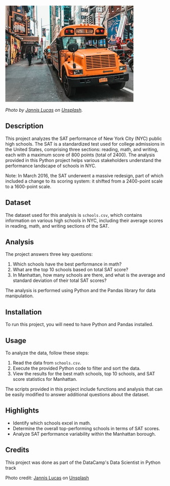 ![New York City schoolbus](schoolbus.jpg)

*Photo by [Jannis Lucas](https://unsplash.com/@jannis_lucas) on [Unsplash](https://unsplash.com).*


## Description
This project analyzes the SAT performance of New York City (NYC) public high schools. The SAT is a standardized test used for college admissions in the United States, comprising three sections: reading, math, and writing, each with a maximum score of 800 points (total of 2400). The analysis provided in this Python project helps various stakeholders understand the performance landscape of schools in NYC.

Note: In March 2016, the SAT underwent a massive redesign, part of which included a change to its scoring system: it shifted from a 2400-point scale to a 1600-point scale.

## Dataset
The dataset used for this analysis is `schools.csv`, which contains information on various high schools in NYC, including their average scores in reading, math, and writing sections of the SAT.

## Analysis
The project answers three key questions:
1. Which schools have the best performance in math?
2. What are the top 10 schools based on total SAT score?
3. In Manhattan, how many schools are there, and what is the average and standard deviation of their total SAT scores?

The analysis is performed using Python and the Pandas library for data manipulation.

## Installation
To run this project, you will need to have Python and Pandas installed.


## Usage
To analyze the data, follow these steps:
1. Read the data from `schools.csv`.
2. Execute the provided Python code to filter and sort the data.
3. View the results for the best math schools, top 10 schools, and SAT score statistics for Manhattan.

The scripts provided in this project include functions and analysis that can be easily modified to answer additional questions about the dataset.

## Highlights
- Identify which schools excel in math.
- Determine the overall top-performing schools in terms of SAT scores.
- Analyze SAT performance variability within the Manhattan borough.

## Credits
This project was done as part of the DataCamp's Data Scientist in Python track

Photo credit: [Jannis Lucas](https://unsplash.com/@jannis_lucas) on [Unsplash](https://unsplash.com)


